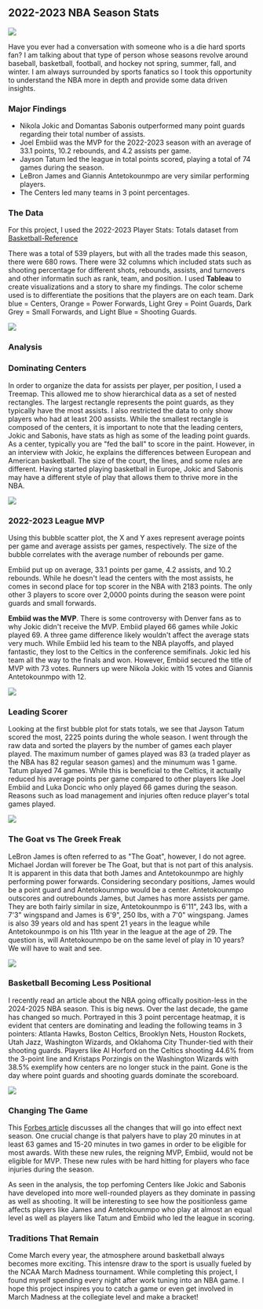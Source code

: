 ## 2022-2023 NBA Season Stats

<img src="images/NBAC.png?raw=true"/>

Have you ever had a conversation with someone who is a die hard sports fan? I am talking about that type of person whose seasons revolve around baseball, basketball, football, and hockey not spring, summer, fall, and winter. I am always surrounded by sports fanatics so I took this opportunity to understand the NBA more in depth and provide some data driven insights. 

### Major Findings

- Nikola Jokic and Domantas Sabonis outperformed many point guards regarding their total number of assists.
- Joel Embiid was the MVP for the 2022-2023 season with an average of 33.1 points, 10.2 rebounds, and 4.2 assists per game.
- Jayson Tatum led the league in total points scored, playing a total of 74 games during the season.
- LeBron James and Giannis Antetokounmpo are very similar performing players.
- The Centers led many teams in 3 point percentages.
  
### The Data

For this project, I used the 2022-2023 Player Stats: Totals dataset from [Basketball-Reference](https://www.basketball-reference.com/leagues/NBA_2023_totals.html)

There was a total of 539 players, but with all the trades made this season, there were 680 rows. There were 32 columns which included stats such as shooting percentage for different shots, rebounds, assists, and turnovers and other informatin such as rank, team, and position. I used **Tableau** to create visualizations and a story to share my findings. The color scheme used is to differentiate the positions that the players are on each team. Dark blue = Centers, Orange = Power Forwards, Light Grey = Point Guards, Dark Grey = Small Forwards, and Light Blue = Shooting Guards. 

<img src="images/Legend.png?raw=true"/>


### Analysis

### Dominating Centers

In order to organize the data for assists per player, per position, I used a Treemap. This allowed me to show hierarchical data as a set of nested rectangles. The largest rectangle represents the point guards, as they typically have the most assists. I also restricted the data to only show players who had at least 200 assists. While the smallest rectangle is composed of the centers, it is important to note that the leading centers, Jokic and Sabonis, have stats as high as some of the leading point guards. As a center, typically you are "fed the ball" to score in the paint. However, in an interview with Jokic, he explains the differences between European and American basketball. The size of the court, the lines, and some rules are different. Having started playing basketball in Europe, Jokic and Sabonis may have a different style of play that allows them to thrive more in the NBA.

<img src="images/Assists.png?raw=true"/>

### 2022-2023 League MVP

Using this bubble scatter plot, the X and Y axes represent average points per game and average assists per games, respectively. The size of the bubble correlates with the average number of rebounds per game. 

Embiid put up on average, 33.1 points per game, 4.2 assists, and 10.2 rebounds. While he doesn't lead the centers with the most assists, he comes in second place for top scorer in the NBA with 2183 points. The only other 3 players to score over 2,0000 points during the season were point guards and small forwards. 

**Embiid was the MVP**. There is some controversy with Denver fans as to why Jokic didn't receive the MVP. Embiid played 66 games while Jokic played 69. A three game difference likely wouldn't affect the average stats very much. While Embiid led his team to the NBA playoffs, and played fantastic, they lost to the Celtics in the conference semifinals. Jokic led his team all the way to the finals and won. However, Embiid secured the title of MVP with 73 votes. Runners up were Nikola Jokic with 15 votes and Giannis Antetokounmpo with 12.

<img src="images/BubbleA.png?raw=true"/>

### Leading Scorer

Looking at the first bubble plot for stats totals, we see that Jayson Tatum scored the most, 2225 points during the whole season. I went through the raw data and sorted the players by the number of games each player played. The maximum number of games played was 83 (a traded player as the NBA has 82 regular season games) and the minumum was 1 game. Tatum played 74 games. While this is beneficial to the Celtics, it actually reduced his average points per game compared to other players like Joel Embiid and Luka Doncic who only played 66 games during the season. Reasons such as load management and injuries often reduce player's total games played. 

<img src="images/Lscorers.png?raw=true"/>

### The Goat vs The Greek Freak

LeBron James is often referred to as "The Goat", however, I do not agree. Michael Jordan will forever be The Goat, but that is not part of this analysis. It is apparent in this data that both James and Antetokounmpo are highly performing power forwards. Considering secondary positions, James would be a point guard and Antetokounmpo would be a center. Antetokounmpo outscores and outrebounds James, but James has more assists per game. They are both fairly similar in size, Antetokounmpo is 6'11", 243 lbs, with a 7'3" wingspand and James is 6'9", 250 lbs, with a 7'0" wingspang. James is also 39 years old and has spent 21 years in the league while Antetokounmpo is on his 11th year in the league at the age of 29. The question is, will Antetokounmpo be on the same level of play in 10 years? We will have to wait and see. 

<img src="images/BubbleA.png?raw=true"/>

### Basketball Becoming Less Positional

I recently read an article about the NBA going offically position-less in the 2024-2025 NBA season. This is big news. Over the last decade, the game has changed so much. Portrayed in this 3 point percentage heatmap, it is evident that centers are dominating and leading the following teams in 3 pointers: Atlanta Hawks, Boston Celtics, Brooklyn Nets, Houston Rockets, Utah Jazz, Washington Wizards, and Oklahoma City Thunder-tied with their shooting guards. Players like Al Horford on the Celtics shooting 44.6% from the 3-point line and Kristaps Porzingis on the Washington Wizards with 38.5% exemplify how centers are no longer stuck in the paint. Gone is the day where point guards and shooting guards dominate the scoreboard. 

<img src="images/3pt.png?raw=true"/>

### Changing The Game

This [Forbes article](https://www.forbes.com/sites/bryantoporek/2024/02/29/how-the-nbas-65-game-rule-for-awards-impacts-players-contract-bonuses/?sh=6807625534e3) discusses all the changes that will go into effect next season. One crucial change is that palyers have to play 20 minutes in at least 63 games and 15-20 minutes in two games in order to be eligible for most awards. With these new rules, the reigning MVP, Embiid, would not be eligible for MVP. These new rules with be hard hitting for players who face injuries during the season.

As seen in the analysis, the top perfoming Centers like Jokic and Sabonis have developed into more well-rounded players as they dominate in passing as well as shooting. It will be interesting to see how the positionless game affects players like James and Antetokounmpo who play at almost an equal level as well as players like Tatum and Embiid who led the league in scoring. 

### Traditions That Remain
Come March every year, the atmosphere around basketball always becomes more exciting. This intensre draw to the sport is usually fueled by the NCAA March Madness tournament. While completing this project, I found myself spending every night after work tuning into an NBA game. I hope this project inspires you to catch a game or even get involved in March Madness at the collegiate level and make a bracket!
